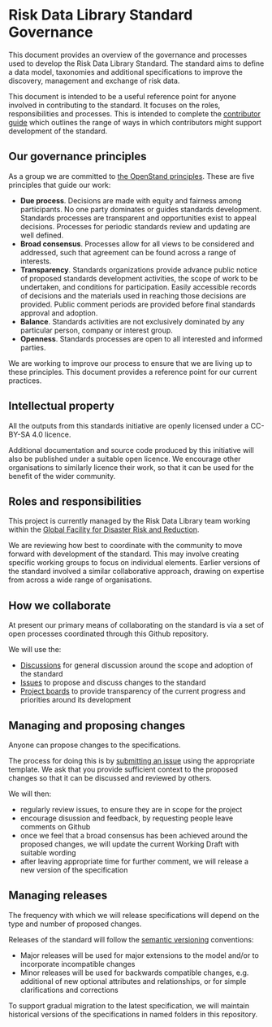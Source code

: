 # Risk Data Library Standard Governance

This document provides an overview of the governance and processes used to develop 
the Risk Data Library Standard. The standard aims to define a data model, taxonomies and 
additional specifications to improve the discovery, management and exchange of risk data.

This document is intended to be a useful reference point for anyone involved in contributing 
to the standard. It focuses on the roles, responsibilities and processes. This is intended to 
complete the [contributor guide](CONTRIBUTING.md) which outlines the range of ways in which 
contributors might support development of the standard.

## Our governance principles

As a group we are committed to [the OpenStand principles](https://open-stand.org/about-us/principles/). These are five principles that guide our work:

*   **Due process**. Decisions are made with equity and fairness among participants. No one party dominates or guides standards development. Standards processes are transparent and opportunities exist to appeal decisions. Processes for periodic standards review and updating are well defined.
*   **Broad consensus**. Processes allow for all views to be considered and addressed, such that agreement can be found across a range of interests.
*   **Transparency**. Standards organizations provide advance public notice of proposed standards development activities, the scope of work to be undertaken, and conditions for participation. Easily accessible records of decisions and the materials used in reaching those decisions are provided. Public comment periods are provided before final standards approval and adoption.
*   **Balance**. Standards activities are not exclusively dominated by any particular person, company or interest group.
*   **Openness**. Standards processes are open to all interested and informed parties.

We are working to improve our process to ensure that we are living up to these principles. This document provides a reference point for our current practices.

## Intellectual property

All the outputs from this standards initiative are openly licensed under a CC-BY-SA 4.0 licence.

Additional documentation and source code produced by this initiative will also be published under a suitable open licence. We encourage other organisations to similarly licence their work, so that it can be used for the benefit of the wider community.

## Roles and responsibilities

This project is currently managed by the Risk Data Library team working within the 
[Global Facility for Disaster Risk and Reduction](https://www.gfdrr.org/en).

We are reviewing how best to coordinate with the community to move forward with development of the 
standard. This may involve creating specific working groups to focus on individual elements. Earlier 
versions of the standard involved a similar collaborative approach, drawing on expertise from across a 
wide range of organisations.

## How we collaborate

At present our primary means of collaborating on the standard is via a set of open processes 
coordinated through this Github repository.

We will use the:

* [Discussions](https://github.com/GFDRR/rdl-standard/discussions) for general discussion around the scope and adoption of the standard
* [Issues](https://github.com/GFDRR/rdl-standard/issues) to propose and discuss changes to the standard
* [Project boards](https://github.com/GFDRR/rdl-standard/projects) to provide transparency of the current progress and priorities around its development

## Managing and proposing changes

Anyone can propose changes to the specifications. 

The process for doing this is by 
[submitting an issue](https://github.com/GFDRR/rdl-standard/issues) using the appropriate template.
We ask that you provide sufficient context to the proposed changes so that it can be discussed and reviewed by 
others.

We will then:

* regularly review issues, to ensure they are in scope for the project
* encourage disussion and feedback, by requesting people leave comments on Github
* once we feel that a broad consensus has been achieved around the proposed changes, we will update the current Working Draft with suitable wording
* after leaving appropriate time for further comment, we will release a new version of the specification

## Managing releases

The frequency with which we will release specifications will depend on the type and number of proposed changes.

Releases of the standard will follow the [semantic versioning](https://semver.org/) conventions:

* Major releases will be used for major extensions to the model and/or to incorporate incompatible changes
* Minor releases will be used for backwards compatible changes, e.g. additional of new optional attributes and relationships, or for simple clarifications and corrections

To support gradual migration to the latest specification, we will maintain historical versions of the specifications in named folders in 
this repository.




